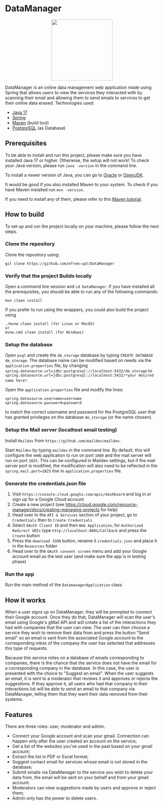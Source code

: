# DataManager

<p align="center">
  <img src="img/DataManager.png" width = "200" height = "200">
</p>

DataManager is an online data management web application made using Spring that allows users to view the services they interacted with by scanning their email and allowing them to send emails to services to get their online data erased. Technologies used:

* [Java 17](https://www.oracle.com/java/technologies/javase-downloads.html)
* [Spring](https://spring.io/)
* [Maven](https://maven.apache.org/) (build tool)
* [PostgreSQL](https://www.postgresql.org/download/) (as Database)

## Prerequisites
To be able to install and run this project, please make sure you have installed Java 17 or higher. Otherwise, the setup will not work!
To check your Java version, please run `java -version` in the command line.

To install a newer version of Java, you can go to [Oracle](https://www.oracle.com/java/technologies/javase-downloads.html) or [OpenJDK](https://jdk.java.net/).

It would be good if you also installed Maven to your system. To check if you have Maven installed run `mvn -version`.

If you need to install any of them, please refer to this [Maven tutorial](https://www.baeldung.com/install-maven-on-windows-linux-mac).

## How to build
To set up and run the project locally on your machine, please follow the next steps.

### Clone the repository
Clone the repository using:
```git
git clone https://github.com/efrem-upt/DataManager
```

### Verify that the project Builds locally
Open a command line session and `cd DataManager`.
If you have installed all the prerequisites, you should be able to run any of the following commands:
```
mvn clean install
```
If you prefer to run using the wrappers, you could also build the project using 
```
./mvnw clean install (for Linux or MacOS)
or 
mvnw.cmd clean install (for Windows)
```

### Setup the database

Open `psql` and create the `dm_storage` database by typing `CREATE DATABASE dm_storage`. The database name can be modified based on needs via the `application.properties` file, by changing `spring.datasource.url=jdbc:postgresql://localhost:5432/dm_storage` to `spring.datasource.url=jdbc:postgresql://localhost:5432/*your desired name here*`.

Open the `application.properties` file and modify the lines:

```
spring.datasource.username=username
spring.datasource.password=password
```

to match the correct username and password for the PostgreSQL user that has granted privileges on the database `dm_storage` (or the name chosen).

### Setup the Mail server (localhost email testing)

Install `Maildev` from `https://github.com/maildev/maildev`.

Start `Maildev` by typing `maildev` in the command line. By default, this will configure the web application to run on port `1080` and the mail server will run on port `1025`. This can be configured in Maildev settings, but if the mail server port is modified, the modification will also need to be reflected in the `spring.mail.port=1025` line in `application.properties` file.

### Generate the credentials.json file

1. Visit `https://console.cloud.google.com/apis/dashboard` and log in or sign up for a Google Cloud account
2. Create a new project (see https://cloud.google.com/resource-manager/docs/creating-managing-projects for help)
3. Head over to the `API & Services` section of your project, go to `Credentials` then to `Create Credentials`
4. Select `OAuth Client ID` and then `Web Application`, for `Authorized Redirect URIs` type `http://localhost:8081/Callback` and press the `Create` button
5. Press the `download JSON` button, rename it `credentials.json` and place it in the `Resources` folder
6. Head over to the `OAuth consent screen` menu and add your Google account email as the test user (and make sure the app is in testing phase)

### Run the app

Run the main method of the `DatamanagerApplication` class.

## How it works

When a user signs up on DataManager, they will be prompted to connect their Google account. Once they do that, DataManager will scan the user's email using Google's gMail API and will create a list of the interactions they had with companies that the user can view. The user can then
choose a service they wish to remove their data from and press the button "Send email" so an email is sent from the associated Google account to the corresponding inbox of the company the user has selected that addresses this type of requests.

Because this service relies on a database of emails corresponding to companies, there is the chance that the service does not have the email for a corresponding company in the database. In this case, the user is presented with the choice to "Suggest an email".
When the user suggests an email, it is sent to a moderator that reviews it and approves or rejects the suggestions. If they approve it, all users who had that company in their interactions list
will be able to send an email to that company via DataManager, telling them that they want their data removed from their systems.

## Features
There are three roles: user, moderator and admin.

- Connect your Google account and scan your gmail. Connection can happen only after the user created an account on the service;
- Get a list of the websites you've used in the past based on your gmail account;
- Extract the list in PDF or Excel format;
- Suggest contact email for services whose email is not stored in the database;
- Submit emails via DataManager to the service you wish to delete your data from, the email will be sent on your behalf and from your gmail account.
- Moderators can view suggestions made by users and approve or reject them;
- Admin only has the power to delete users.
